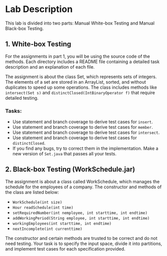 # Lab Description

This lab is divided into two parts: Manual White-box Testing and Manual Black-box Testing.

## 1. White-box Testing

For the assignments in part 1, you will be using the source code of the methods. Each directory includes a README file containing a detailed task description and an explanation of each file.

The assignment is about the class Set, which represents sets of integers. The elements of a set are stored in an ArrayList, sorted, and without duplicates to speed up some operations. The class includes methods like `intersect(Set s)` and `distinctClosed(IntBinaryOperator f)` that require detailed testing.

### Tasks:

- Use statement and branch coverage to derive test cases for `insert`.
- Use statement and branch coverage to derive test cases for `member`.
- Use statement and branch coverage to derive test cases for `intersect`.
- Use statement and branch coverage to derive test cases for `distinctClosed`.
- If you find any bugs, try to correct them in the implementation. Make a new version of `Set.java` that passes all your tests.

## 2. Black-box Testing (WorkSchedule.jar)

The assignment is about a class called WorkSchedule, which manages the schedule for the employees of a company. The constructor and methods of the class are listed below:

- `WorkSchedule(int size)`
- `Hour readSchedule(int time)`
- `setRequiredNumber(int nemployee, int starttime, int endtime)`
- `addWorkingPeriod(String employee, int starttime, int endtime)`
- `workingEmployees(int starttime, int endtime)`
- `nextIncomplete(int currenttime)`

The constructor and certain methods are trusted to be correct and do not need testing. Your task is to specify the input space, divide it into partitions, and implement test cases for each specification provided.
